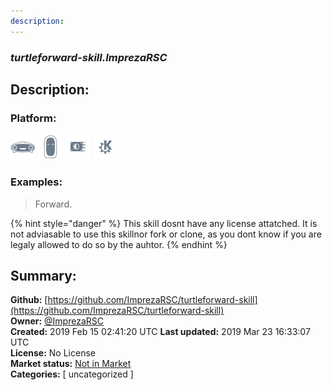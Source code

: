 ```yaml
---
description: 
---
```


### _turtleforward-skill.ImprezaRSC_  
## Description:  
  
  
  
### Platform:  
 ![Mark I](../.gitbook/assets/mark-1-icon.png)  ![Mark II](../.gitbook/assets/mark-2-icon.png)  ![Picroft](../.gitbook/assets/picroft-icon.png)  ![plasmoid](../.gitbook/assets/kde.png)   
### Examples:  
> Forward.  
  
{% hint style="danger" %}
This skill dosnt have any license attatched. It is not adviasable to use this skillnor fork or clone, as you dont know if you are legaly allowed to do so by the auhtor.
{% endhint %}
  
## Summary:  
**Github:** [https://github.com/ImprezaRSC/turtleforward-skill](https://github.com/ImprezaRSC/turtleforward-skill)  
**Owner:** [@ImprezaRSC](https://github.com/ImprezaRSC)  
**Created:** 2019 Feb 15 02:41:20 UTC  **Last updated:** 2019 Mar 23 16:33:07 UTC  
**License:** No License  
**Market status:** [Not in Market](https://market.mycroft.ai/skill/)  
**Categories:** [ uncategorized ]   
